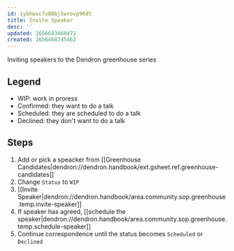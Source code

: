 ```yaml
---
id: iybhwvc7x08bj5wrovp96dt
title: Invite Speaker
desc: ''
updated: 1656643460471
created: 1656468745462
---
```


Inviting speakers to the Dendron greenhouse series

## Legend
- WIP: work in proress
- Confirmed: they want to do a talk
- Scheduled: they are scheduled to do a talk
- Declined: they don't want to do a talk

## Steps
1. Add or pick a speacker from [[Greenhouse Candidates|dendron://dendron.handbook/ext.gsheet.ref.greenhouse-candidates]]
1. Change `Status` to `WIP`
1. [[Invite Speaker|dendron://dendron.handbook/area.community.sop.greenhouse.temp.invite-speaker]]
1. If speaker has agreed, [[schedule the speaker|dendron://dendron.handbook/area.community.sop.greenhouse.temp.schedule-speaker]]
1. Continue correspondence until the status becomes `Scheduled` or `Declined`
